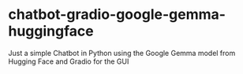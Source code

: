 # chatbot-gradio-google-gemma-huggingface
Just a simple Chatbot in Python using the Google Gemma model from Hugging Face and Gradio for the GUI
